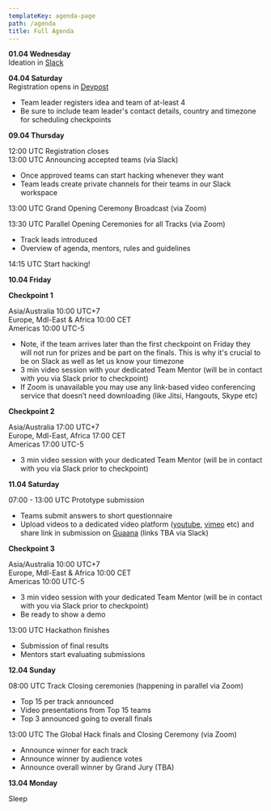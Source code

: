 ```yaml
---
templateKey: agenda-page
path: /agenda
title: Full Agenda
---
```

**01.04 Wednesday**\
Ideation in [Slack](https://theglobalhack.com/slack)

**04.04 Saturday**\
Registration opens in [Devpost](theglobalhack.devpost.com)

* Team leader registers idea and team of at-least 4
* Be sure to include team leader's contact details, country and timezone for scheduling checkpoints

**09.04 Thursday**

12:00 UTC Registration closes\
13:00 UTC Announcing accepted teams (via Slack)

* Once approved teams can start hacking whenever they want
* Team leads create private channels for their teams in our Slack workspace

13:00 UTC Grand Opening Ceremony Broadcast (via Zoom)

13:30 UTC Parallel Opening Ceremonies for all Tracks (via Zoom)

* Track leads introduced
* Overview of agenda, mentors, rules and guidelines

14:15 UTC Start hacking!

**10.04 Friday**

**Checkpoint 1**

Asia/Australia 10:00 UTC+7\
Europe, Mdl-East & Africa 10:00 CET\
Americas 10:00 UTC-5

* Note, if the team arrives later than the first checkpoint on Friday they will not run for prizes and be part on the finals. This is why it's crucial to be on Slack as well as let us know your timezone
* 3 min video session with your dedicated Team Mentor (will be in contact with you via Slack prior to checkpoint)
* If Zoom is unavailable you may use any link-based video conferencing service that doesn’t need downloading (like Jitsi, Hangouts, Skype etc)

**Checkpoint 2**

Asia/Australia 17:00 UTC+7\
Europe, Mdl-East, Africa 17:00 CET\
Americas 17:00 UTC-5

* 3 min video session with your dedicated Team Mentor (will be in contact with you via Slack prior to checkpoint)

**11.04 Saturday**

07:00 - 13:00 UTC Prototype submission

* Teams submit answers to short questionnaire
* Upload videos to a dedicated video platform ([youtube](youtube.com), [vimeo](vimeo.com) etc) and share link in submission on [Guaana](guaana.com) (links TBA via Slack)

**Checkpoint 3**

Asia/Australia 10:00 UTC+7\
Europe, Mdl-East & Africa 10:00 CET\
Americas 10:00 UTC-5

* 3 min video session with your dedicated Team Mentor (will be in contact with you via Slack prior to checkpoint)
* Be ready to show a demo

13:00 UTC Hackathon finishes

* Submission of final results
* Mentors start evaluating submissions

**12.04 Sunday**

08:00 UTC Track Closing ceremonies (happening in parallel via Zoom)

* Top 15 per track announced
* Video presentations from Top 15 teams
* Top 3 announced going to overall finals

13:00 UTC The Global Hack finals and Closing Ceremony (via Zoom)

* Announce winner for each track
* Announce winner by audience votes
* Announce overall winner by Grand Jury (TBA)

**13.04 Monday**

Sleep